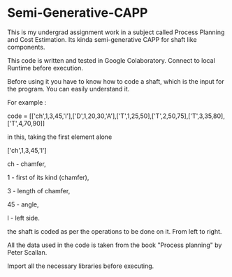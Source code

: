 # Semi-Generative-CAPP
This is my undergrad assignment work in a subject called Process Planning and Cost Estimation. 
Its kinda semi-generative CAPP for shaft like components.

This code is written and tested in Google Colaboratory. Connect to local Runtime before execution.

Before using it you have to know how to code a shaft, which is the input for the program.
You can easily understand it.

For example :

code = [['ch',1,3,45,'l'],['D',1,20,30,'A'],['T',1,25,50],['T',2,50,75],['T',3,35,80],['T',4,70,90]]

 in this, taking the first element alone
 
 ['ch',1,3,45,'l']
 
 ch - chamfer,
 
 1 - first of its kind (chamfer),
 
 3 - length of chamfer,
 
 45 - angle,
 
 l - left side.
 
 the shaft is coded as per the operations to be done on it.
 From left to right.                                                                                                       
	
 All the data used in the code is taken from the book "Process planning" by Peter Scallan.
 
 Import all the necessary libraries before executing.


